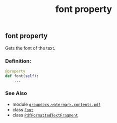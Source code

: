 ﻿---
title: font property
second_title: GroupDocs.Watermark for Python via .NET API References
description: 
type: docs
url: /python-net/groupdocs.watermark.contents.pdf/pdfformattedtextfragment/font/
is_root: false
weight: 40
---

## font property


Gets the font of the text.
### Definition:
```python
@property
def font(self):
    ...
```

### See Also
* module [`groupdocs.watermark.contents.pdf`](../../)
* class [`Font`](/watermark/python-net/groupdocs.watermark.watermarks/font)
* class [`PdfFormattedTextFragment`](/watermark/python-net/groupdocs.watermark.contents.pdf/pdfformattedtextfragment)
